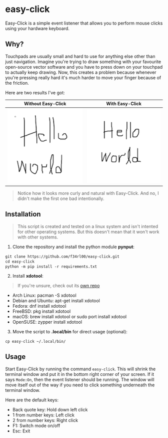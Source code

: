 # easy-click
Easy-Click is a simple event listener that allows you to perform mouse clicks using your hardware keyboard.

## Why?
Touchpads are usually small and hard to use for anything else other than just navigation. Imagine you're trying to draw something with your favourite open-source vector software and you have to press down on your touchpad to actually keep drawing. Now, this creates a problem because whenever you're pressing really hard it's much harder to move your finger because of the friction.

Here are two results I've got:

|                                                    Without Easy-Click                                                     |                                                   With Easy-Click                                                   |
| :-----------------------------------------------------------------------------------------------------------------------: | :-----------------------------------------------------------------------------------------------------------------: |
| <img alt="Without Easy-Click" src="https://raw.githubusercontent.com/f34rl00/easy-click/master/images/no-easy-click.png"> | <img alt="With Easy-Click" src="https://raw.githubusercontent.com/f34rl00/easy-click/master/images/easy-click.png"> |

> Notice how it looks more curly and natural with Easy-Click. And no, I didn't make the first one bad intentionally.

## Installation
> This script is created and tested on a linux system and isn't intented for other operating systems. But this doesn't mean that it won't work with other systems.
1. Clone the repository and install the python module **pynput**:
```
git clone https://github.com/f34rl00/easy-click.git
cd easy-click
python -m pip install -r requirements.txt
```

2. Install **xdotool**:
> If you're unsure, check out its [own repo](https://github.com/jordansissel/xdotool)
- Arch Linux: pacman -S xdotool
- Debian and Ubuntu: apt-get install xdotool
- Fedora: dnf install xdotool
- FreeBSD: pkg install xdotool
- macOS: brew install xdotool or sudo port install xdotool
- OpenSUSE: zypper install xdotool

3. Move the script to **.local/bin** for direct usage (optional):
```
cp easy-click ~/.local/bin/
```

## Usage
Start Easy-Click by running the command `easy-click`. This will shrink the terminal window and put it in the bottom right corner of your screen. If it says `Mode:On`, then the event listener should be running. The window will move itself out of the way if you need to click something underneath the terminal window.

Here are the default keys:
- Back quote key: Hold down left click
- 1 from number keys: Left click
- 2 from number keys: Right click
- F1: Switch mode on/off
- Esc: Exit
